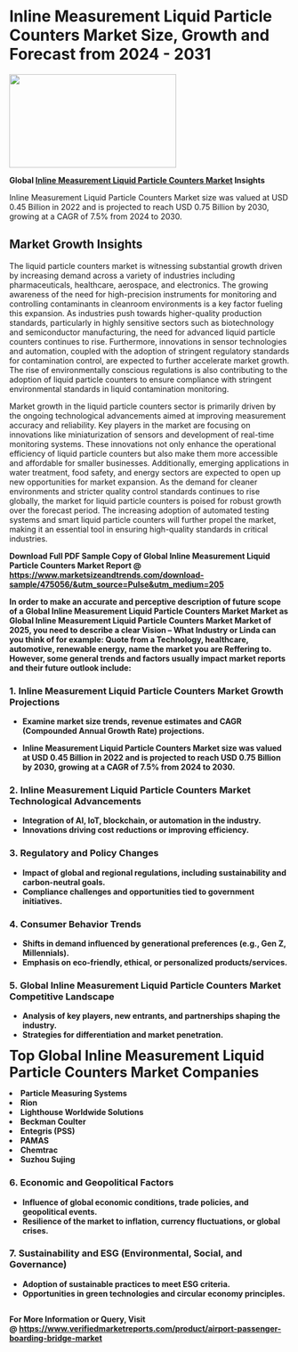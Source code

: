 <H1>Inline Measurement Liquid Particle Counters Market Size, Growth and Forecast from 2024 - 2031</H1><img class="aligncenter size-medium wp-image-584254" src="https://thirdeyenews.in/wp-content/uploads/2024/09/Global-Market-Research-300x168.jpeg" alt="" width="300" height="168" /><p><strong>Global&nbsp;<a href="https://www.marketsizeandtrends.com/download-sample/475056/&amp;utm_source=Pulse&amp;utm_medium=205">Inline Measurement Liquid Particle Counters Market</a> Insights</strong></p><p>Inline Measurement Liquid Particle Counters Market size was valued at USD 0.45 Billion in 2022 and is projected to reach USD 0.75 Billion by 2030, growing at a CAGR of 7.5% from 2024 to 2030.</p><p><h2>Market Growth Insights</h2> <p>The liquid particle counters market is witnessing substantial growth driven by increasing demand across a variety of industries including pharmaceuticals, healthcare, aerospace, and electronics. The growing awareness of the need for high-precision instruments for monitoring and controlling contaminants in cleanroom environments is a key factor fueling this expansion. As industries push towards higher-quality production standards, particularly in highly sensitive sectors such as biotechnology and semiconductor manufacturing, the need for advanced liquid particle counters continues to rise. Furthermore, innovations in sensor technologies and automation, coupled with the adoption of stringent regulatory standards for contamination control, are expected to further accelerate market growth. The rise of environmentally conscious regulations is also contributing to the adoption of liquid particle counters to ensure compliance with stringent environmental standards in liquid contamination monitoring.</p> <p><strong></strong></p> <p>Market growth in the liquid particle counters sector is primarily driven by the ongoing technological advancements aimed at improving measurement accuracy and reliability. Key players in the market are focusing on innovations like miniaturization of sensors and development of real-time monitoring systems. These innovations not only enhance the operational efficiency of liquid particle counters but also make them more accessible and affordable for smaller businesses. Additionally, emerging applications in water treatment, food safety, and energy sectors are expected to open up new opportunities for market expansion. As the demand for cleaner environments and stricter quality control standards continues to rise globally, the market for liquid particle counters is poised for robust growth over the forecast period. The increasing adoption of automated testing systems and smart liquid particle counters will further propel the market, making it an essential tool in ensuring high-quality standards in critical industries.</p> <p><strong></p><p><span class=""><strong>Download Full PDF Sample Copy of Global Inline Measurement Liquid Particle Counters Market Report</strong> @ <a href="https://www.marketsizeandtrends.com/download-sample/475056/&amp;utm_source=Pulse&amp;utm_medium=205" target="_blank">https://www.marketsizeandtrends.com/download-sample/475056/&amp;utm_source=Pulse&amp;utm_medium=205</a></span></p><p>In order to make an accurate and perceptive description of future scope of a Global&nbsp;Inline Measurement Liquid Particle Counters Market Market as Global&nbsp;Inline Measurement Liquid Particle Counters Market Market of 2025, you need to describe a clear Vision &ndash; What Industry or Linda can you think of for example: Quote from a Technology, healthcare, automotive, renewable energy, name the market you are Reffering to. However, some general trends and factors usually impact market reports and their future outlook include:</p><h3>1.&nbsp;<strong>Inline Measurement Liquid Particle Counters Market Growth Projections</strong></h3><ul><li>Examine market size trends, revenue estimates and CAGR (Compounded Annual Growth Rate) projections.</li><li><p>Inline Measurement Liquid Particle Counters Market size was valued at USD 0.45 Billion in 2022 and is projected to reach USD 0.75 Billion by 2030, growing at a CAGR of 7.5% from 2024 to 2030.</p></li></ul><h3>2.&nbsp;<strong>Inline Measurement Liquid Particle Counters Market Technological Advancements</strong></h3><ul><li>Integration of AI, IoT, blockchain, or automation in the industry.</li><li>Innovations driving cost reductions or improving efficiency.</li></ul><h3>3.&nbsp;<strong>Regulatory and Policy Changes</strong></h3><ul><li>Impact of global and regional regulations, including sustainability and carbon-neutral goals.</li><li>Compliance challenges and opportunities tied to government initiatives.</li></ul><h3>4.&nbsp;<strong>Consumer Behavior Trends</strong></h3><ul><li>Shifts in demand influenced by generational preferences (e.g., Gen Z, Millennials).</li><li>Emphasis on eco-friendly, ethical, or personalized products/services.</li></ul><h3>5.&nbsp;<strong>Global Inline Measurement Liquid Particle Counters Market Competitive Landscape</strong></h3><ul><li>Analysis of key players, new entrants, and partnerships shaping the industry.</li><li>Strategies for differentiation and market penetration.</li></ul><p data-pm-slice="1 1 []"><span style="color: inherit; font-family: inherit; font-size: 25px;">Top Global Inline Measurement Liquid Particle Counters Market Companies</span></p><div class="" data-test-id=""><p><li>Particle Measuring Systems</li><li> Rion</li><li> Lighthouse Worldwide Solutions</li><li> Beckman Coulter</li><li> Entegris (PSS)</li><li> PAMAS</li><li> Chemtrac</li><li> Suzhou Sujing</li></p></div><h3>6.&nbsp;<strong>Economic and Geopolitical Factors</strong></h3><ul><li>Influence of global economic conditions, trade policies, and geopolitical events.</li><li>Resilience of the market to inflation, currency fluctuations, or global crises.</li></ul><h3>7.&nbsp;<strong>Sustainability and ESG (Environmental, Social, and Governance)</strong></h3><ul><li>Adoption of sustainable practices to meet ESG criteria.</li><li>Opportunities in green technologies and circular economy principles.</li></ul><h2><strong style="font-size: 14px;">For More Information or Query, Visit @&nbsp;</strong><a style="background-color: #ffffff; font-size: 14px;" href="https://www.marketsizeandtrends.com/report/inline-measurement-liquid-particle-counters-market/" target="_blank">https://www.verifiedmarketreports.com/product/airport-passenger-boarding-bridge-market</a></h2>
